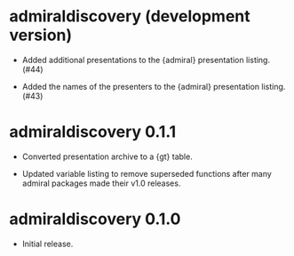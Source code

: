 # admiraldiscovery (development version)

* Added additional presentations to the {admiral} presentation listing. (#44)

* Added the names of the presenters to the {admiral} presentation listing. (#43)

# admiraldiscovery 0.1.1

* Converted presentation archive to a {gt} table.

* Updated variable listing to remove superseded functions after many admiral packages made their v1.0 releases.

# admiraldiscovery 0.1.0

* Initial release.
